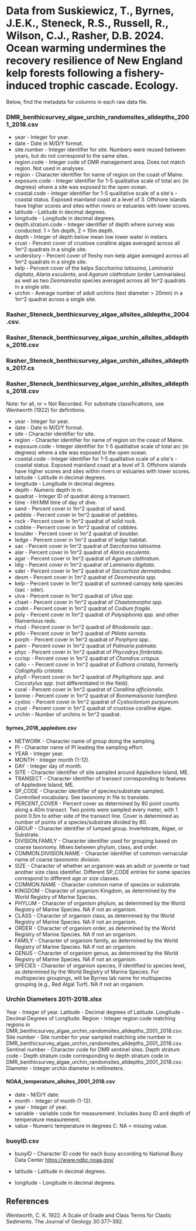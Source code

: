 # Data from Suskiewicz, T., Byrnes, J.E.K., Steneck, R.S., Russell, R., Wilson, C.J., Rasher, D.B. 2024. Ocean warming undermines the recovery resilience of New England kelp forests following a fishery-induced trophic cascade. Ecology.

Below, find the metadata for columns in each raw data file.

### DMR_benthicsurvey_algae_urchin_randomsites_alldepths_2001_2018.csv

-   year - Integer for year.
-   date - Date in M/D/Y format.
-   site.number - Integer identifier for site. Numbers were reused
    between years, but do not correspond to the same sites.
-   region.code - Integer code of DMR management area. Does not match region. Not used in analyses.  
-   region - Character identifier for name of region on the coast of
    Maine.
-   exposure.code - Integer identifier for 1-5 qualitative scale of
    total arc (in degrees) where a site was exposed to the open ocean.
-   coastal.code - Integer identifier for 1-5 qualitative scale of a
    site's - coastal status. Exposed mainland coast at a level of 3.
    Offshore islands have higher scores and sites within rivers or
    estuaries with lower scores.
-   latitude - Latitude in decimal degrees.
-   longitude - Longitude in decimal degrees.
-   depth.stratum.code - Integer identifier of depth where survey was
    conducted. 1 = 5m depth, 2 = 10m depth.
-   depth - Integer of depth below mean low lower water in meters.
-   crust - Percent cover of crustose coralline algae averaged across all 1m\^2
    quadrats in a single site.
-   understory - Percent cover of fleshy non-kelp algae averaged across all 1m\^2
    quadrats in a single site.  
-   kelp - Percent cover of the kelps *Saccharina latissima*, *Laminaria
    digitata*, *Alaria esculenta*, and *Agarum clathratum* (order
    Laminariales) as well as two *Desmarestia* species averaged across all 1m\^2
    quadrats in a single site.  
-   urchin - Average number of adult urchins (test diameter > 20mm) in a 1m\^2 quadrat across a single site.

### Rasher_Steneck_benthicsurvey_algae_allsites_alldepths_2004.csv. 

### Rasher_Steneck_benthicsurvey_algae_urchin_allsites_alldepths_2016.csv

### Rasher_Steneck_benthicsurvey_algae_urchin_allsites_alldepths_2017.cs

### Rasher_Steneck_benthicsurvey_algae_urchin_allsites_alldepths_2018.csv

Note: for all, nr = Not Recorded. For substrate classifications, see
Wentworth (1922) for definitions.

-   year - Integer for year.
-   date - Date in M/D/Y format.
-   site - Character identifier for site.  
-   region - Character identifier for name of region on the coast of
    Maine.
-   exposure.code - Integer identifier for 1-5 qualitative scale of
    total arc (in degrees) where a site was exposed to the open ocean.
-   coastal.code - Integer identifier for 1-5 qualitative scale of a
    site's - coastal status. Exposed mainland coast at a level of 3.
    Offshore islands have higher scores and sites within rivers or
    estuaries with lower scores.
-   latitude - Latitude in decimal degrees.
-   longitude - Longitude in decimal degrees.  
-   depth - Numeric depth in m.
-   quadrat - Integer ID of quadrat along a transect.
-   time - HH:MM time of day of dive.
-   sand - Percent cover in 1m\^2 quadrat of sand.
-   pebble - Percent cover in 1m\^2 quadrat of pebbles.
-   rock - Percent cover in 1m\^2 quadrat of solid rock.
-   cobble - Percent cover in 1m\^2 quadrat of cobbles.
-   boulder - Percent cover in 1m\^2 quadrat of boulder.
-   ledge - Percent cover in 1m\^2 quadrat of ledge habitat.
-   sac - Percent cover in 1m\^2 quadrat of *Saccharina latissima*.
-   alar - Percent cover in 1m\^2 quadrat of *Alaria esculenta*.
-   agar - Percent cover in 1m\^2 quadrat of *Agarum clathratum*.
-   ldig - Percent cover in 1m\^2 quadrat of *Laminaria digitata*.
-   sder - Percent cover in 1m\^2 quadrat of *Saccorhiza dermatodea*.
-   desm - Percent cover in 1m\^2 quadrat of *Desmarestia spp.*
-   kelp - Percent cover in 1m\^2 quadrat of summed canopy kelp species (sac - sder).
-   ulva - Percent cover in 1m\^2 quadrat of *Ulva spp.*
-   chaet - Percent cover in 1m\^2 quadrat of *Chaetomorpha spp*.
-   codm - Percent cover in 1m\^2 quadrat of *Codium fragile*.
-   poly - Percent cover in 1m\^2 quadrat of *Polysiphonia spp.* and other filamentous reds.  
-   rhod - Percent cover in 1m\^2 quadrat of *Rhodomela spp.*.
-   ptilo - Percent cover in 1m\^2 quadrat of *Ptilota serrata*.
-   porph - Percent cover in 1m\^2 quadrat of *Porphyra spp.*.
-   palm - Percent cover in 1m\^2 quadrat of *Palmaria palmata*.
-   phyc - Percent cover in 1m\^2 quadrat of *Phycodrys fimbriata*.
-   ccrisp - Percent cover in 1m\^2 quadrat of *Chondrus crispus*.
-   callo - - Percent cover in 1m\^2 quadrat of *Euthora cristata*, formerly *Callophyllis cristata*.
-   phyll - Percent cover in 1m\^2 quadrat of *Phyllophora spp.* and *Coccotylus spp.* (not differentiated in the field).
-   coral - Percent cover in 1m\^2 quadrat of *Corallina officionalis*.
-   bonne - Percent cover in 1m\^2 quadrat of *Bonnemaisonia hamifera*.
-   cystoc - Percent cover in 1m\^2 quadrat of *Cystoclonium purpureum*.
-   crust - Percent cover in 1m\^2 quadrat of crustose coralline algae.
-   urchin - Number of urchins in 1m\^2 quadrat.

#### byrnes_2018_appledore.csv

-   NETWORK - Character name of group doing the sampling.
-   PI - Character name of PI leading the sampling effort.
-   YEAR - Integer year.
-   MONTH - Integer month (1-12).
-   DAY - Integer day of month.
-   SITE - Character identifier of site sampled around Appledore Island,
    ME.
-   TRANSECT - Character identifier of transect corresponding to
    features of Appledore Island, ME.
-   SP_CODE - Character identifier of species/substrate sampled.
    Controlled vocabulary. See taxonomy in file to translate.
-   PERCENT_COVER - Percent cover as determined by 80 point counts along
    a 40m transect. Two points were sampled every meter, with 1 point
    0.5m to either side of the transect line. Cover is determined as
    number of points of a species/substrate divided by 80.
-   GROUP - Character identifier of lumped group. Invertebrate, Algae,
    or Substrate.
-   DIVISION.FAMILY - Character identifier used for grouping based on
    coarse taxonomy. Mixes between phylum, class, and order.
-   COMMON.DIVISION.NAME - Character identifier of common vernacular
    name of coarse taxonomic division.
-   SIZE - Character of whether an organism was an adult or juvenile or
    had another size class identifier. Different SP_CODE entries for
    some species correspond to different age or size classes.
-   COMMON.NAME - Character common name of species or substrate.
-   KINGDOM - Character of organism Kingdom, as determined by the World
    Registry of Marine Species.
-   PHYLUM - Character of organism phylum, as determined by the World
    Registry of Marine Species. NA if not an organism.
-   CLASS - Character of organism class, as determined by the World
    Registry of Marine Species. NA if not an organism.
-   ORDER - Character of organism order, as determined by the World
    Registry of Marine Species. NA if not an organism.
-   FAMILY - Character of organism family, as determined by the World
    Registry of Marine Species. NA if not an organism.
-   GENUS - Character of organism genus, as determined by the World
    Registry of Marine Species. NA if not an organism.
-   SPECIES - Character of organism species, if identified to species
    level, as determined by the World Registry of Marine Species. For
    multispecies groupings, will be Byrnes lab name for multispecies
    grouping (e.g., Red Algal Turf). NA if not an organism.

### Urchin Diameters 2011-2018.xlsx

Year - Integer of year. Latitude - Decimal degrees of Latitude.
Longitude - Decimal Degrees of Longitude. Region - Integer region code
matching regions in
DMR_benthicsurvey_algae_urchin_randomsites_alldepths_2001_2018.csv. Site
number - Site number for year sampled matching site number in
DMR_benthicsurvey_algae_urchin_randomsites_alldepths_2001_2018.csv.
Sentinel number - Character code for DMR sentinel sites. Depth stratum
code - Depth stratum code corresponding to depth stratum code in
DMR_benthicsurvey_algae_urchin_randomsites_alldepths_2001_2018.csv.
Diameter - Integer urchin diameter in millimeters.

#### NOAA_temperature_allsites_2001_2018.csv

-   date - M/D/Y date.
-   month - Integer of month (1-12).
-   year - Integer of year.
-   variable - variable code for measurement. Includes buoy ID and depth
    of temperature measurement.
-   value - Numeric temperature in degrees C. NA = missing value.

### buoyID.csv

-   buoyID - Character ID code for each buoy according to National Buoy
    Data Center <https://www.ndbc.noaa.gov/>

-   latitude - Latitude in decimal degrees.

-   longitude - Longitude in decimal degrees.


## References
Wentworth, C. K. 1922. A Scale of Grade and Class Terms for Clastic Sediments. The Journal of Geology 30:377–392.
